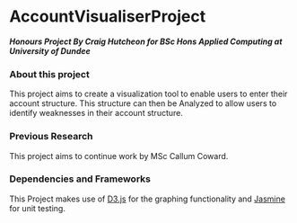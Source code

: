 # AccountVisualiserProject
***Honours Project By Craig Hutcheon for BSc Hons Applied Computing at  University of Dundee***

###  About this project
This project aims to create a visualization tool to enable users to enter their account structure. This structure can then be Analyzed to allow users to identify weaknesses in their account structure.

### Previous Research
This project aims to continue work by MSc Callum Coward.

### Dependencies and Frameworks
This Project makes use of [D3.js](https://d3js.org/) for the graphing functionality and [Jasmine](https://jasmine.github.io/) for unit testing.
